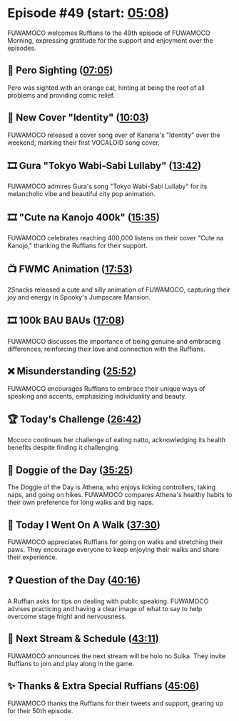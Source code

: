 # Episode #49 (start: [05:08](https://youtu.be/6wfIKjnYxwQ?t=05m08s))

FUWAMOCO welcomes Ruffians to the 49th episode of FUWAMOCO Morning, expressing gratitude for the support and enjoyment over the episodes.

## 👀 Pero Sighting ([07:05](https://youtu.be/6wfIKjnYxwQ?t=07m05s))

Pero was sighted with an orange cat, hinting at being the root of all problems and providing comic relief.

## 🎤 New Cover "Identity" ([10:03](https://youtu.be/6wfIKjnYxwQ?t=10m03s))

FUWAMOCO released a cover song over of Kanaria's "Identity" over the weekend, marking their first VOCALOID song cover.

## 🎞️ Gura "Tokyo Wabi-Sabi Lullaby" ([13:42](https://youtu.be/6wfIKjnYxwQ?t=13m42s))

FUWAMOCO admires Gura's song "Tokyo Wabi-Sabi Lullaby" for its melancholic vibe and beautiful city pop animation.

## 🎞️ "Cute na Kanojo 400k" ([15:35](https://youtu.be/6wfIKjnYxwQ?t=15m35s))

FUWAMOCO celebrates reaching 400,000 listens on their cover "Cute na Kanojo," thanking the Ruffians for their support.

## 📺 FWMC Animation ([17:53](https://youtu.be/6wfIKjnYxwQ?t=17m53s))

2Snacks released a cute and silly animation of FUWAMOCO, capturing their joy and energy in Spooky's Jumpscare Mansion.

## 🎞️ 100k BAU BAUs ([17:08](https://youtu.be/6wfIKjnYxwQ?t=17m08s))

FUWAMOCO discusses the importance of being genuine and embracing differences, reinforcing their love and connection with the Ruffians.

## ❌ Misunderstanding ([25:52](https://youtu.be/6wfIKjnYxwQ?t=25m52s))

FUWAMOCO encourages Ruffians to embrace their unique ways of speaking and accents, emphasizing individuality and beauty.

## 🏆 Today's Challenge ([26:42](https://youtu.be/6wfIKjnYxwQ?t=26m42s))

Mococo continues her challenge of eating natto, acknowledging its health benefits despite finding it challenging.

## 🐶 Doggie of the Day ([35:25](https://youtu.be/6wfIKjnYxwQ?t=35m25s))

The Doggie of the Day is Athena, who enjoys licking controllers, taking naps, and going on hikes. FUWAMOCO compares Athena's healthy habits to their own preference for long walks and big naps.

## 🚶 Today I Went On A Walk ([37:30](https://youtu.be/6wfIKjnYxwQ?t=37m30s))

FUWAMOCO appreciates Ruffians for going on walks and stretching their paws. They encourage everyone to keep enjoying their walks and share their experience.

## ❓ Question of the Day ([40:16](https://youtu.be/6wfIKjnYxwQ?t=40m16s))

A Ruffian asks for tips on dealing with public speaking. FUWAMOCO advises practicing and having a clear image of what to say to help overcome stage fright and nervousness.

## 📅 Next Stream & Schedule ([43:11](https://youtu.be/6wfIKjnYxwQ?t=43m11s))

FUWAMOCO announces the next stream will be holo no Suika. They invite Ruffians to join and play along in the game​​.

## ✨ Thanks & Extra Special Ruffians ([45:06](https://youtu.be/6wfIKjnYxwQ?t=45m06s))

FUWAMOCO thanks the Ruffians for their tweets and support, gearing up for their 50th episode.
